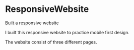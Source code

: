 # ResponsiveWebsite
Built a responsive website


I built this responsive website to practice mobile first design.

The website consist of three different pages. 
